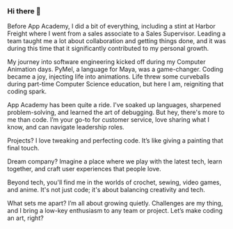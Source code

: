 ### Hi there 👋
Before App Academy, I did a bit of everything, including a stint at Harbor Freight where I went from a sales associate to a Sales Supervisor. Leading a team taught me a lot about collaboration and getting things done, and it was during this time that it significantly contributed to my personal growth.

My journey into software engineering kicked off during my Computer Animation days. PyMel, a language for Maya, was a game-changer. Coding became a joy, injecting life into animations. Life threw some curveballs during part-time Computer Science education, but here I am, reigniting that coding spark.

App Academy has been quite a ride. I've soaked up languages, sharpened problem-solving, and learned the art of debugging. But hey, there's more to me than code. I’m your go-to for customer service, love sharing what I know, and can navigate leadership roles.

Projects? I love tweaking and perfecting code. It’s like giving a painting that final touch.

Dream company? Imagine a place where we play with the latest tech, learn together, and craft user experiences that people love.

Beyond tech, you'll find me in the worlds of crochet, sewing, video games, and anime. It's not just code; it's about balancing creativity and tech.

What sets me apart? I’m all about growing quietly. Challenges are my thing, and I bring a low-key enthusiasm to any team or project. Let’s make coding an art, right?


<!--
**Nifallu/Nifallu** is a ✨ _special_ ✨ repository because its `README.md` (this file) appears on your GitHub profile.

Here are some ideas to get you started:

- 🔭 I’m currently working on ...
- 🌱 I’m currently learning ...
- 👯 I’m looking to collaborate on ...
- 🤔 I’m looking for help with ...
- 💬 Ask me about ...
- 📫 How to reach me: ...
- 😄 Pronouns: ...
- ⚡ Fun fact: ...
-->
